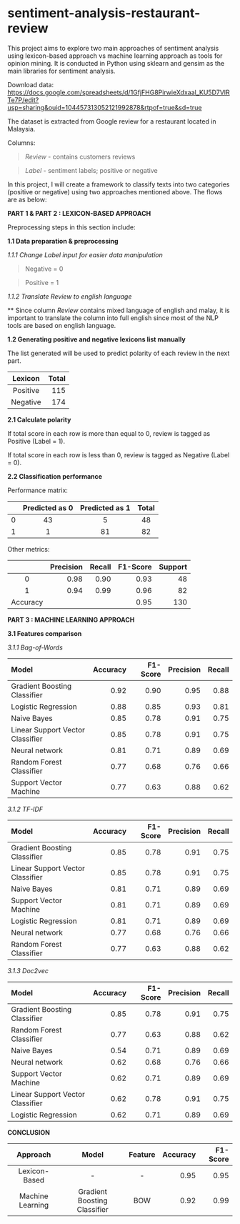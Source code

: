 # sentiment-analysis-restaurant-review

This project aims to explore two main approaches of sentiment analysis using lexicon-based approach vs machine learning approach as tools for opinion mining. It is conducted in Python using sklearn and gensim as the main libraries for sentiment analysis.

Download data: https://docs.google.com/spreadsheets/d/1GfjFHG8PirwieXdxaal_KU5D7VlRTe7P/edit?usp=sharing&ouid=104457313052121992878&rtpof=true&sd=true

The dataset is extracted from Google review for a restaurant located in Malaysia.

Columns: 

 > _Review_ - contains customers reviews

 > _Label_ - sentiment labels; positive or negative

In this project, I will create a framework to classify texts into two categories (positive or negative) using two approaches mentioned above. The flows are as below:

**PART 1 & PART 2 : LEXICON-BASED APPROACH**

Preprocessing steps in this section include:

**1.1 Data preparation & preprocessing**

_1.1.1 Change Label input for easier data manipulation_

 > Negative = 0

 > Positive = 1

_1.1.2 Translate Review to english language_

** Since column _Review_ contains mixed language of english and malay, it is important to translate the column into full english since most of the NLP tools are based on english language.

**1.2 Generating positive and negative lexicons list manually**

The list generated will be used to predict polarity of each review in the next part.

| Lexicon  |  Total  |
| :------: | -------:| 
| Positive | 115     |
| Negative | 174     |

**2.1 Calculate polarity**

If total score in each row is more than equal to 0, review is tagged as Positive (Label = 1).

If total score in each row is less than 0, review is tagged as Negative (Label = 0).

**2.2 Classification performance**

Performance matrix:

|         | Predicted as 0   | Predicted as 1   | Total |
| :------:| :---------:      |  :-----:         | :-----:|
| 0       | 43               | 5                | 48    |
| 1       | 1                | 81               | 82    |

Other metrics:

|          | Precision | Recall | F1-Score   | Support |
| :------: | ---------:|  -----:| ---------: | ------: | 
| 0        | 0.98      |  0.90  |      0.93  |      48 |
| 1        | 0.94      |  0.99  |      0.96  |      82 |
| Accuracy |           |        |      0.95  |     130 |

**PART 3 : MACHINE LEARNING APPROACH**

**3.1 Features comparison**

_3.1.1 Bag-of-Words_

| Model                       | Accuracy | F1-Score  | Precision | Recall | 
| :------                     | --------:| ------:   | ---------:|  -----:|
| Gradient Boosting Classifier|      0.92|      0.90 | 0.95      |  0.88  |
| Logistic Regression         |      0.88|      0.85 | 0.93      |  0.81  |
| Naive Bayes	                |      0.85|      0.78 | 0.91      |  0.75  |
| Linear Support Vector Classifier | 0.85|      0.78 | 0.91      |  0.75  |
| Neural network              |      0.81|      0.71 | 0.89      |  0.69  |
| Random Forest Classifier    |      0.77|      0.68 | 0.76      |  0.66  |
| Support Vector Machine      |      0.77|      0.63 | 0.88      |  0.62  |

_3.1.2 TF-IDF_

| Model                       | Accuracy | F1-Score  | Precision | Recall | 
| :------                     | --------:| ------:   | ---------:|  -----:|
| Gradient Boosting Classifier|      0.85|      0.78 | 0.91      |  0.75  |
| Linear Support Vector Classifier | 0.85|      0.78 | 0.91      |  0.75  |
| Naive Bayes	                |      0.81|      0.71 | 0.89      |  0.69  |
| Support Vector Machine      |      0.81|      0.71 | 0.89      |  0.69  |
| Logistic Regression         |      0.81|      0.71 | 0.89      |  0.69  |
| Neural network              |      0.77|      0.68 | 0.76      |  0.66  |
| Random Forest Classifier    |      0.77|      0.63 | 0.88      |  0.62  |

_3.1.3 Doc2vec_

| Model                       | Accuracy | F1-Score  | Precision | Recall | 
| :------                     | --------:| ------:   | ---------:|  -----:|
| Gradient Boosting Classifier|      0.85|      0.78 | 0.91      |  0.75  |
| Random Forest Classifier    |      0.77|      0.63 | 0.88      |  0.62  |
| Naive Bayes	                |      0.54|      0.71 | 0.89      |  0.69  |
| Neural network              |      0.62|      0.68 | 0.76      |  0.66  |
| Support Vector Machine      |      0.62|      0.71 | 0.89      |  0.69  |
| Linear Support Vector Classifier | 0.62|      0.78 | 0.91      |  0.75  |
| Logistic Regression         |      0.62|      0.71 | 0.89      |  0.69  |

**CONCLUSION**

| Approach         | Model                        | Feature | Accuracy | F1-Score |
| :------:         | :-----:                      | :-----: | --------:|  -----:  |
| Lexicon-Based    |            -                 |    -    |  0.95    |  0.95    |
| Machine Learning | Gradient Boosting Classifier | BOW     | 0.92     |  0.99    |


